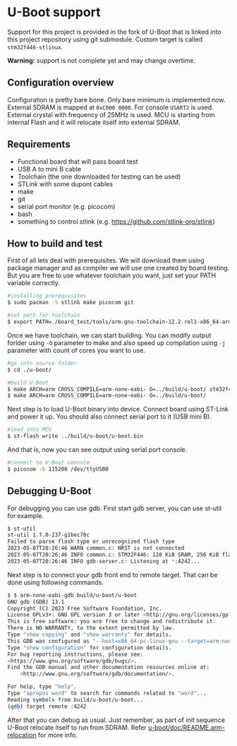 # U-Boot support

Support for this project is provided in the fork of U-Boot that is linked
into this project repository using git submodule. Custom target is called
`stm32f446-stlinux`.

**Warning:** support is not complete yet and may change overtime.

## Configuration overview

Configuration is pretty bare bone. Only bare minimum is implemented now.
External SDRAM is mapped at `0xC000 0000`. For console `USART2` is used.
External crystal with frequency of 25MHz is used. MCU is starting from
internal Flash and it will relocate itself into external SDRAM.

## Requirements

* Functional board that will pass board test
* USB A to mini B cable
* Toolchain (the one downloaded for testing can be used)
* STLink with some dupont cables
* make
* git
* serial port monitor (e.g. picocom)
* bash
* something to control stlink (e.g. https://github.com/stlink-org/stlink)

## How to build and test

First of all lets deal with prerequisites. We will download them using
package manager and as compiler we will use one created by board testing.
But you are free to use whatever toolchain you want, just set your PATH
variable correctly.

``` bash
#installing prerequisites
$ sudo pacman -S stlink make picocom git

#set path for toolchain
$ export PATH=./board_test/tools/arm-gnu-toolchain-12.2.rel1-x86_64-arm-none-eabi/bin/:$PATH
```

Once we have toolchain, we can start building. You can modify output forlder
using `-O` parameter to make and also speed up compilation using `-j` parameter
with count of cores you want to use.

``` bash
#go into source folder
$ cd ./u-boot/

#build U-Boot
$ make ARCH=arm CROSS_COMPILE=arm-none-eabi- O=../build/u-boot/ stm32f446-stlinux_defconfig
$ make ARCH=arm CROSS_COMPILE=arm-none-eabi- O=../build/u-boot/
```

Next step is to load U-Boot binary into device. Connect board using ST-Link
and power it up. You should also connect serial port to it (USB mini B).

``` bash
#load into MCU
$ st-flash write ../build/u-boot/u-boot.bin
```

And that is, now you can see output using serial port console.

``` bash
#connect to U-Boot console
$ picocom -b 115200 /dev/ttyUSB0
```

## Debugging U-Boot

For debugging you can use gdb. First start gdb server, you can use st-util for
example.

``` bash
$ st-util
st-util 1.7.0-237-g1bec78c
Failed to parse flash type or unrecognized flash type
2023-05-07T20:26:46 WARN common.c: NRST is not connected
2023-05-07T20:26:46 INFO common.c: STM32F446: 128 KiB SRAM, 256 KiB flash in at least 128 KiB pages.
2023-05-07T20:26:46 INFO gdb-server.c: Listening at *:4242...
```

Next step is to connect your gdb front end to remote target. That can be done
using following commands.

``` bash
$ $ arm-none-eabi-gdb build/u-boot/u-boot
GNU gdb (GDB) 13.1
Copyright (C) 2023 Free Software Foundation, Inc.
License GPLv3+: GNU GPL version 3 or later <http://gnu.org/licenses/gpl.html>
This is free software: you are free to change and redistribute it.
There is NO WARRANTY, to the extent permitted by law.
Type "show copying" and "show warranty" for details.
This GDB was configured as "--host=x86_64-pc-linux-gnu --target=arm-none-eabi".
Type "show configuration" for configuration details.
For bug reporting instructions, please see:
<https://www.gnu.org/software/gdb/bugs/>.
Find the GDB manual and other documentation resources online at:
    <http://www.gnu.org/software/gdb/documentation/>.

For help, type "help".
Type "apropos word" to search for commands related to "word"...
Reading symbols from build/u-boot/u-boot...
(gdb) target remote :4242
```

After that you can debug as usual. Just remember, as part of init sequence
U-Boot relocate itself to run from SDRAM. Refer
[u-boot/doc/README.arm-relocation](../../u-boot/doc/README.arm-relocation) for
more info.
